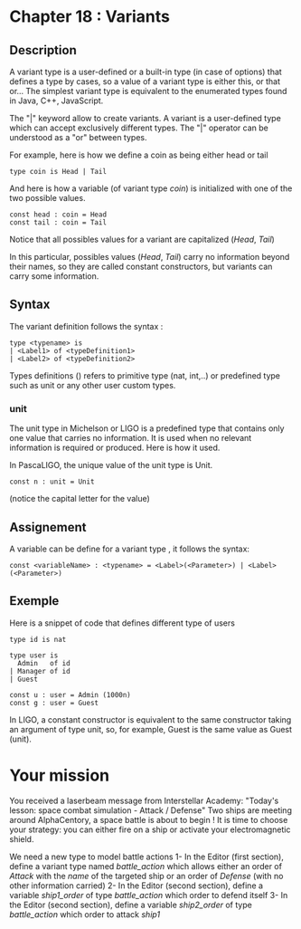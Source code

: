 # Chapter 18 : Variants

## Description

A variant type is a user-defined or a built-in type (in case of options) that defines a type by cases, so a value of a variant type is either this, or that or... The simplest variant type is equivalent to the enumerated types found in Java, C++, JavaScript.

The "|" keyword allow to create variants. A variant is a user-defined type which can accept exclusively different types. The "|" operator can be understood as a "or" between types.

For example, here is how we define a coin as being either head or tail

```
type coin is Head | Tail
```

And here is how a variable (of variant type _coin_) is initialized with one of the two possible values.

```
const head : coin = Head
const tail : coin = Tail
```

Notice that all possibles values for a variant are capitalized (_Head_, _Tail_)

In this particular, possibles values (_Head_, _Tail_) carry no information beyond their names, so they are called constant constructors, but variants can carry some information.

## Syntax

The variant definition follows the syntax :

```
type <typename> is
| <Label1> of <typeDefinition1>
| <Label2> of <typeDefinition2>
```

Types definitions (<typeDefinition>) refers to primitive type (nat, int,..) or predefined type such as unit or any other user custom types.

### unit

The unit type in Michelson or LIGO is a predefined type that contains only one value that carries no information. It is used when no relevant information is required or produced. Here is how it used.

In PascaLIGO, the unique value of the unit type is Unit.

```
const n : unit = Unit
```

(notice the capital letter for the value)

## Assignement

A variable can be define for a variant type <typename>, it follows the syntax:

```
const <variableName> : <typename> = <Label>(<Parameter>) | <Label>(<Parameter>)
```

## Exemple

Here is a snippet of code that defines different type of users

```
type id is nat

type user is
  Admin   of id
| Manager of id
| Guest

const u : user = Admin (1000n)
const g : user = Guest
```

In LIGO, a constant constructor is equivalent to the same constructor taking an argument of type unit, so, for example, Guest is the same value as Guest (unit).

# Your mission

You received a laserbeam message from Interstellar Academy: "Today's lesson: space combat simulation - Attack / Defense"
Two ships are meeting around AlphaCentory, a space battle is about to begin ! It is time to choose your strategy: you can either fire on a ship or activate your electromagnetic shield.

<!-- prettier-ignore -->
We need a new type to model battle actions
1- In the Editor (first section), define a variant type named *battle\_action* which allows either an order of *Attack* with the _name_ of the targeted ship or an order of *Defense* (with no other information carried)
2- In the Editor (second section), define a variable *ship1_order* of type *battle\_action* which order to defend itself
3- In the Editor (second section), define a variable *ship2_order* of type *battle\_action* which order to attack _ship1_
